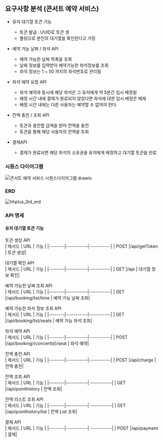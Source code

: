 ## 요구사항 분석 (콘서트 예약 서비스)

- 유저 대기열 토큰 기능
  - 토큰 발급 : UUID로 토큰 생
  - 폴링으로 본인의 대기열을 확인한다고 가정

- 예약 가능 날짜 / 좌석 API
  - 예약 가능한 날짜 목록을 조회
  - 날짜 정보를 입력받아 예약가능한 좌석정보를 조회
  - 좌석 정보는 1 ~ 50 까지의 좌석번호로 관리됨  

- 좌석 예약 요청 API
  - 좌석 예약과 동시에 해당 좌석은 그 유저에게 약 5분간 임시 배정됨
  - 배정 시간 내에 결제가 완료되지 않았다면 좌석에 대한 임시 배정은 해제
  - 배정 시간 내에는 다른 사용자는 예약할 수 없어야 한다.

- 잔액 충전 / 조회 API
  - 토큰과 충전할 금액을 받아 잔액을 충전
  - 토큰을 통해 해당 사용자의 잔액을 조회

- 결제API
  - 결제가 완료되면 해당 좌석의 소유권을 유저에게 배정하고 대기열 토큰을 만료<br/>



### 시퀀스 다이어그램
![콘서트 예약 서비스 시퀀스다이어그램 drawio](https://github.com/corncode8/hhplus_tdd_3rd/assets/127717982/a6a38d84-642e-42b5-8569-d5ce5049f30b)


### ERD
![hhplus_3rd_erd](https://github.com/corncode8/hhplus_tdd_3rd/assets/127717982/28687902-1f1a-455d-8e2c-827d9b03a705)


### API 명세

#### 유저 대기열 토큰 기능
토큰 생성 API <br/>
| 메서드 | URL | 기능 |
|--------|-----------|-----------|
| POST    |/api/getToken  | 토큰 생성|

대기열 확인 API <br/>
| 메서드 | URL | 기능 |
|--------|-----------|-----------|
| GET    |/api  | 대기열 정보 확인|

예약 가능한 날짜 조회 API <br/>
| 메서드 | URL | 기능 |
|--------|-----------|-----------|
| GET    |/api/booking/list/time  | 예약 가능 날짜 조회|

예약 가능한 좌석 정보 조회 API <br/>
| 메서드 | URL | 기능 |
|--------|-----------|-----------|
| GET    |/api/booking/list/seats  | 예약 가능 좌석 조회|

좌석 예약 API <br/>
| 메서드 | URL | 기능 |
|--------|-----------|-----------|
| POST    |/api/booking/{concertId}/seat  | 좌석 예약|

잔액 충전 API <br/>
| 메서드 | URL | 기능 |
|--------|-----------|-----------|
| POST    |/api/charge  | 잔액 충전|

잔액 조회 API <br/>
| 메서드 | URL | 기능 |
|--------|-----------| -----------|
| GET    |/api/pointhistory  | 잔액 조회|

잔액 리스트 조회 API <br/>
| 메서드 | URL | 기능 |
|--------|-----------| -----------|
| GET    |/api/pointhistory/list  | 잔액 List 조회|

결제 API <br/>
| 메서드 | URL | 기능 |
|--------|-----------| -----------|
| POST    |/api/payment  | 결제|



